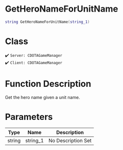# GetHeroNameForUnitName
```lua
string GetHeroNameForUnitName(string_1)
```
# Class
✔️ `Server: CDOTAGameManager`  
✔️ `Client: CDOTAGameManager`  

# Function Description
Get the hero name given a unit name.
# Parameters
Type|Name|Description
--|--|--
string|string_1|No Description Set
